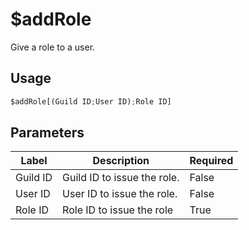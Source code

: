 # $addRole
Give a role to a user.

## Usage
```py
$addRole[(Guild ID;User ID);Role ID]
```

## Parameters
| Label | Description | Required |
| ----- | ----------- | -------- |
| Guild ID | Guild ID to issue the role. | False |
| User ID | User ID to issue the role. | False |
| Role ID | Role ID to issue the role | True |